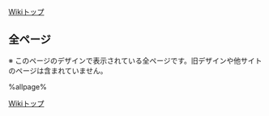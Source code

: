 [Wikiトップ](./)

## 全ページ

※ このページのデザインで表示されている全ページです。旧デザインや他サイトのページは含まれていません。

%allpage%

[Wikiトップ](./)
